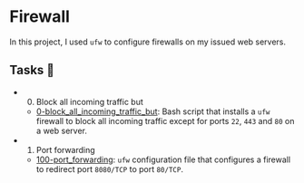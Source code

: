 # Firewall
In this project, I used `ufw` to configure firewalls on my issued web servers.

## Tasks 📃
- 0. Block all incoming traffic but
  - [0-block_all_incoming_traffic_but](https://github.com/richard-1257/alx-system_engineering-devops/blob/master/0x13-firewall/0-block_all_incoming_traffic_but): Bash script that installs a `ufw` firewall to block all incoming traffic except for ports `22`, `443` and `80` on a web server.

- 1. Port forwarding
  - [100-port_forwarding](https://github.com/richard-1257/alx-system_engineering-devops/blob/master/0x13-firewall/100-port_forwarding): `ufw` configuration file that configures a firewall to redirect port `8080/TCP` to port `80/TCP`. 

